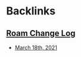 
# Backlinks
## [Roam Change Log](<Roam Change Log.md>)
- [March 18th, 2021](<March 18th, 2021.md>)

